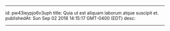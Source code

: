 
---
id: pw43ieypjo6v3uph
title: Quia ut est aliquam laborum atque suscipit et.
publishedAt: Sun Sep 02 2018 14:15:17 GMT-0400 (EDT)
desc: 

---



